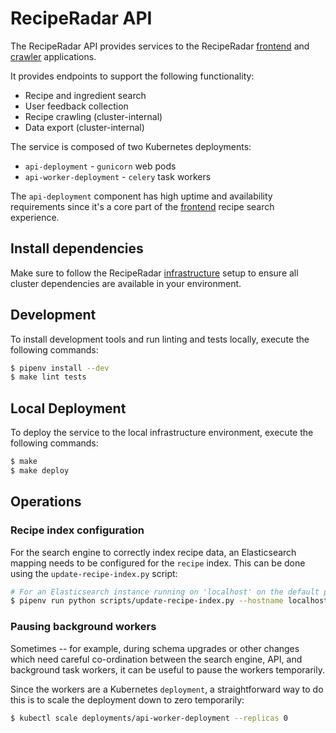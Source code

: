 # RecipeRadar API

The RecipeRadar API provides services to the RecipeRadar [frontend](https://www.github.com/openculinary/frontend) and [crawler](https://www.github.com/openculinary/crawler) applications.

It provides endpoints to support the following functionality:

* Recipe and ingredient search
* User feedback collection
* Recipe crawling (cluster-internal)
* Data export (cluster-internal)

The service is composed of two Kubernetes deployments:

* `api-deployment` - `gunicorn` web pods
* `api-worker-deployment` - `celery` task workers

The `api-deployment` component has high uptime and availability requirements since it's a core part of the [frontend](https://www.github.com/openculinary/frontend) recipe search experience.

## Install dependencies

Make sure to follow the RecipeRadar [infrastructure](https://www.github.com/openculinary/infrastructure) setup to ensure all cluster dependencies are available in your environment.

## Development

To install development tools and run linting and tests locally, execute the following commands:

```sh
$ pipenv install --dev
$ make lint tests
```

## Local Deployment

To deploy the service to the local infrastructure environment, execute the following commands:

```sh
$ make
$ make deploy
```

## Operations

### Recipe index configuration

For the search engine to correctly index recipe data, an Elasticsearch mapping needs to be configured for the `recipe` index.  This can be done using the `update-recipe-index.py` script:

```sh
# For an Elasticsearch instance running on 'localhost' on the default port
$ pipenv run python scripts/update-recipe-index.py --hostname localhost
```

### Pausing background workers

Sometimes -- for example, during schema upgrades or other changes which need careful co-ordination between the search engine, API, and background task workers, it can be useful to pause the workers temporarily.

Since the workers are a Kubernetes `deployment`, a straightforward way to do this is to scale the deployment down to zero temporarily:

```sh
$ kubectl scale deployments/api-worker-deployment --replicas 0
```

